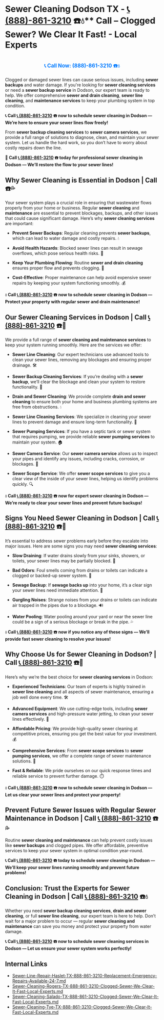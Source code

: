 # Sewer Cleaning Dodson TX - [📞 (888)-861-3210](https://plumbing-texas-3210.netlify.app) ☎️💧** Call – Clogged Sewer? We Clear It Fast! - Local Experts
# 

<p align="center" style="font-size: 1.2em; font-weight: bold; margin: 20px 0;">
  <a href="https://plumbing-texas-3210.netlify.app" target="_blank" style="color: #007BFF; text-decoration: none;">📞 Call Now: (888)-861-3210 ☎️💧</a>
</p>

Clogged or damaged sewer lines can cause serious issues, including **sewer backups** and water damage. If you're looking for **sewer cleaning services** or need a **sewer backup service** in Dodson, our expert team is ready to help. We offer comprehensive **sewer and drain cleaning**, **sewer line cleaning**, and **maintenance services** to keep your plumbing system in top condition.

**📞 Call [📞 (888)-861-3210](https://plumbing-texas-3210.netlify.app) ☎️ now to schedule sewer cleaning in Dodson — We’re here to ensure your sewer lines flow freely!**

From **sewer backup cleaning services** to **sewer camera services**, we provide a full range of solutions to diagnose, clean, and maintain your sewer system. Let us handle the hard work, so you don’t have to worry about costly repairs down the line.

**🚨 Call [📞 (888)-861-3210](https://plumbing-texas-3210.netlify.app) ☎️ today for professional sewer cleaning in Dodson — We’ll restore the flow to your sewer lines!**

## **Why Sewer Cleaning is Essential in Dodson | Call  ☎️💦**

Your sewer system plays a crucial role in ensuring that wastewater flows properly from your home or business. Regular **sewer cleaning** and **maintenance** are essential to prevent blockages, backups, and other issues that could cause significant damage. Here’s why **sewer cleaning services** are important:

- **Prevent Sewer Backups**: Regular cleaning prevents **sewer backups**, which can lead to water damage and costly repairs. 💧

- **Avoid Health Hazards**: Blocked sewer lines can result in sewage overflows, which pose serious health risks. 🦠

- **Keep Your Plumbing Flowing**: Routine **sewer and drain cleaning** ensures proper flow and prevents clogging. 🚿

- **Cost-Effective**: Proper maintenance can help avoid expensive sewer repairs by keeping your system functioning smoothly. 💰

**💧 Call [📞 (888)-861-3210](https://plumbing-texas-3210.netlify.app) ☎️ now to schedule sewer cleaning in Dodson — Protect your property with regular sewer and drain maintenance!**

## **Our Sewer Cleaning Services in Dodson | Call [📞 (888)-861-3210](https://plumbing-texas-3210.netlify.app) ☎️🔧**

We provide a full range of **sewer cleaning and maintenance services** to keep your system running smoothly. Here are the services we offer:

- **Sewer Line Cleaning**: Our expert technicians use advanced tools to clean your sewer lines, removing any blockages and ensuring proper drainage. 🛠️

- **Sewer Backup Cleaning Services**: If you’re dealing with a **sewer backup**, we’ll clear the blockage and clean your system to restore functionality. 🚽

- **Drain and Sewer Cleaning**: We provide complete **drain and sewer cleaning** to ensure both your home and business plumbing systems are free from obstructions. 💧

- **Sewer Line Cleaning Services**: We specialize in cleaning your sewer lines to prevent damage and ensure long-term functionality. 🔧

- **Sewer Pumping Services**: If you have a septic tank or sewer system that requires pumping, we provide reliable **sewer pumping services** to maintain your system. 🏠

- **Sewer Camera Service**: Our **sewer camera service** allows us to inspect your pipes and identify any issues, including cracks, corrosion, or blockages. 🎥

- **Sewer Scope Service**: We offer **sewer scope services** to give you a clear view of the inside of your sewer lines, helping us identify problems quickly. 🔍

**💧 Call [📞 (888)-861-3210](https://plumbing-texas-3210.netlify.app) ☎️ now for expert sewer cleaning in Dodson — We’re ready to clear your sewer lines and prevent future backups!**

## **Signs You Need Sewer Cleaning in Dodson | Call [📞 (888)-861-3210](https://plumbing-texas-3210.netlify.app) ☎️🚨**

It’s essential to address sewer problems early before they escalate into major issues. Here are some signs you may need **sewer cleaning services**:

- **Slow Draining**: If water drains slowly from your sinks, showers, or toilets, your sewer lines may be partially blocked. 🚿

- **Bad Odors**: Foul smells coming from drains or toilets can indicate a clogged or backed-up sewer system. 💩

- **Sewage Backup**: If **sewage backs up** into your home, it’s a clear sign your sewer lines need immediate attention. 🚽

- **Gurgling Noises**: Strange noises from your drains or toilets can indicate air trapped in the pipes due to a blockage. 🔊

- **Water Pooling**: Water pooling around your yard or near the sewer line could be a sign of a serious blockage or break in the pipe. 💦

**💧 Call [📞 (888)-861-3210](https://plumbing-texas-3210.netlify.app) ☎️ now if you notice any of these signs — We’ll provide fast sewer cleaning to resolve your issues!**

## **Why Choose Us for Sewer Cleaning in Dodson? | Call [📞 (888)-861-3210](https://plumbing-texas-3210.netlify.app) ☎️🌟**

Here’s why we’re the best choice for **sewer cleaning services** in Dodson:

- **Experienced Technicians**: Our team of experts is highly trained in **sewer line cleaning** and all aspects of sewer maintenance, ensuring a job well done every time. 🛠️

- **Advanced Equipment**: We use cutting-edge tools, including **sewer camera services** and high-pressure water jetting, to clean your sewer lines effectively. 🎥

- **Affordable Pricing**: We provide high-quality sewer cleaning at competitive prices, ensuring you get the best value for your investment. 💰

- **Comprehensive Services**: From **sewer scope services** to **sewer pumping services**, we offer a complete range of sewer maintenance solutions. 🔧

- **Fast & Reliable**: We pride ourselves on our quick response times and reliable service to prevent further damage. ⏱️

**💧 Call [📞 (888)-861-3210](https://plumbing-texas-3210.netlify.app) ☎️ now to schedule sewer cleaning in Dodson — Let us clear your sewer lines and protect your property!**

## **Prevent Future Sewer Issues with Regular Sewer Maintenance in Dodson | Call [📞 (888)-861-3210](https://plumbing-texas-3210.netlify.app) ☎️💦**

Routine **sewer cleaning and maintenance** can help prevent costly issues like **sewer backups** and clogged pipes. We offer affordable, preventive services to keep your sewer system in optimal condition year-round.

**📞 Call [📞 (888)-861-3210](https://plumbing-texas-3210.netlify.app) ☎️ today to schedule sewer cleaning in Dodson — We’ll keep your sewer lines running smoothly and prevent future problems!**

## **Conclusion: Trust the Experts for Sewer Cleaning in Dodson | Call [📞 (888)-861-3210](https://plumbing-texas-3210.netlify.app) ☎️💧**

Whether you need **sewer backup cleaning services**, **drain and sewer cleaning**, or full **sewer line cleaning**, our expert team is here to help. Don’t wait for a major problem to occur — regular **sewer cleaning and maintenance** can save you money and protect your property from water damage.

**📞 Call [📞 (888)-861-3210](https://plumbing-texas-3210.netlify.app) ☎️ now to schedule sewer cleaning services in Dodson — Let us ensure your sewer system works perfectly!**


## Internal Links
- [Sewer-Line-Repair-Haslet-TX-888-861-3210-Replacement-Emergency-Repairs-Available-24-7.md](https://github.com/allyoucaneatsushiin/plumbing-texas/blob/main/Sewer-Line-Repair-Haslet-TX-888-861-3210-Replacement-Emergency-Repairs-Available-24-7.md)
- [Sewer-Cleaning-Rogers-TX-888-861-3210-Clogged-Sewer-We-Clear-It-Fast-Local-Experts.md](https://github.com/allyoucaneatsushiin/plumbing-texas/blob/main/Sewer-Cleaning-Rogers-TX-888-861-3210-Clogged-Sewer-We-Clear-It-Fast-Local-Experts.md)
- [Sewer-Cleaning-Salado-TX-888-861-3210-Clogged-Sewer-We-Clear-It-Fast-Local-Experts.md](https://github.com/allyoucaneatsushiin/plumbing-texas/blob/main/Sewer-Cleaning-Salado-TX-888-861-3210-Clogged-Sewer-We-Clear-It-Fast-Local-Experts.md)
- [Sewer-Cleaning-Tye-TX-888-861-3210-Clogged-Sewer-We-Clear-It-Fast-Local-Experts.md](https://github.com/allyoucaneatsushiin/plumbing-texas/blob/main/Sewer-Cleaning-Tye-TX-888-861-3210-Clogged-Sewer-We-Clear-It-Fast-Local-Experts.md)
